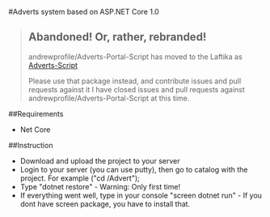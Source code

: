 #Adverts system based on ASP.NET Core 1.0

> ## Abandoned! Or, rather, rebranded!
>
> andrewprofile/Adverts-Portal-Script has moved to the Laftika as
> [Adverts-Script](https://github.com/Laftika/Adverts-Script)
>
> Please use that package instead, and contribute issues and pull requests
> against it I have closed issues and pull requests against andrewprofile/Adverts-Portal-Script at this
> time.


##Requirements
- Net Core

##Instruction
- Download and upload the project to your server
- Login to your server (you can use putty), then go to catalog with the project. For example ("cd /Advert");
- Type "dotnet restore" - Warning: Only first time!
- If everything went well, type in your console "screen dotnet run" - If you dont have screen package, you have to install that.
